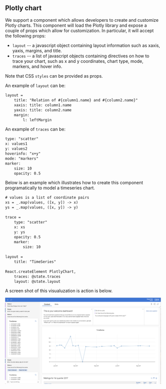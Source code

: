 ## Plotly chart

We support a component which allows developers to create and customize Plotly charts. This component will load the Plotly library and expose a couple of props which allow for customization. In particular, it will accept the following props:

* `layout` -- a javascript object containing layout information such as xaxis, yaxis, margins, and title.
* `traces` -- a list of javascript objects containing directives on how to trace your chart, such as x and y coordinates, chart type, mode, markers, and hover info.

Note that CSS `styles` can be provided as props.

An example of `layout` can be:
```
layout =
    title: "Relation of #{column1.name} and #{column2.name}"
    xaxis: title: column1.name
    yaxis: title: column2.name
    margin:
        l: leftMargin
```

An example of `traces` can be:
```
type: "scatter"
x: values1
y: values2
hoverinfo: "x+y"
mode: "markers"
marker:
    size: 10
    opacity: 0.5
```

Below is an example which illustrates how to create this component programatically to model a timeseries chart.

```
# values is a list of coordinate pairs
xs = _.map(values, ([x, y]) -> x)
ys = _.map(values, ([x, y]) -> y)

trace =
    type: "scatter"
    x: xs
    y: ys
    opacity: 0.5
    marker:
        size: 10

layout =
    title: "TimeSeries"

React.createElement PlotlyChart,
    traces: @state.traces
    layout: @state.layout
```

A screen shot of this visualuzation is action is below.

[![Timeseries chart](../../../../assets/img/timeseries-chart.png "Timeseries chart")](../timeseries-cahrt.png)

